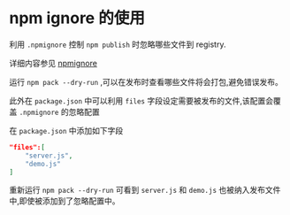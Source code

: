 # npm  ignore 的使用
利用 `.npmignore` 控制 `npm publish` 时忽略哪些文件到 registry.

详细内容参见 [npmignore](https://docs.npmjs.com/misc/developers.html#keeping-files-out-of-your-package)

运行 `npm pack --dry-run` ,可以在发布时查看哪些文件将会打包,避免错误发布。

此外在 `package.json` 中可以利用 `files` 字段设定需要被发布的文件,该配置会覆盖 `.npmignore` 的忽略配置

在 `package.json` 中添加如下字段

```json
"files":[
	"server.js",
	"demo.js"
]
```

重新运行 `npm pack --dry-run` 可看到 `server.js` 和 `demo.js` 也被纳入发布文件中,即使被添加到了忽略配置中。
